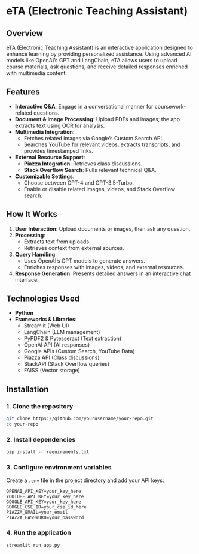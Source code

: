 # eTA (Electronic Teaching Assistant)

## Overview
eTA (Electronic Teaching Assistant) is an interactive application designed to enhance learning by providing personalized assistance. Using advanced AI models like OpenAI’s GPT and LangChain, eTA allows users to upload course materials, ask questions, and receive detailed responses enriched with multimedia content.

## Features
- **Interactive Q&A**: Engage in a conversational manner for coursework-related questions.
- **Document & Image Processing**: Upload PDFs and images; the app extracts text using OCR for analysis.
- **Multimedia Integration**:
  - Fetches related images via Google’s Custom Search API.
  - Searches YouTube for relevant videos, extracts transcripts, and provides timestamped links.
- **External Resource Support**:
  - **Piazza Integration**: Retrieves class discussions.
  - **Stack Overflow Search**: Pulls relevant technical Q&A.
- **Customizable Settings**:
  - Choose between GPT-4 and GPT-3.5-Turbo.
  - Enable or disable related images, videos, and Stack Overflow search.

## How It Works
1. **User Interaction**: Upload documents or images, then ask any question.
2. **Processing**:
   - Extracts text from uploads.
   - Retrieves context from external sources.
3. **Query Handling**:
   - Uses OpenAI’s GPT models to generate answers.
   - Enriches responses with images, videos, and external resources.
4. **Response Generation**: Presents detailed answers in an interactive chat interface.

## Technologies Used
- **Python**
- **Frameworks & Libraries**:
  - Streamlit (Web UI)
  - LangChain (LLM management)
  - PyPDF2 & Pytesseract (Text extraction)
  - OpenAI API (AI responses)
  - Google APIs (Custom Search, YouTube Data)
  - Piazza API (Class discussions)
  - StackAPI (Stack Overflow queries)
  - FAISS (Vector storage)

## Installation
### 1. Clone the repository

```bash
git clone https://github.com/yourusername/your-repo.git
cd your-repo
```

### 2. Install dependencies

```bash
pip install -r requirements.txt
```

### 3. Configure environment variables

Create a `.env` file in the project directory and add your API keys:

```
OPENAI_API_KEY=your_key_here
YOUTUBE_API_KEY=your_key_here
GOOGLE_API_KEY=your_key_here
GOOGLE_CSE_ID=your_cse_id_here
PIAZZA_EMAIL=your_email
PIAZZA_PASSWORD=your_password
```

### 4. Run the application

```bash
streamlit run app.py
```

